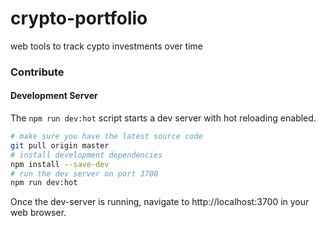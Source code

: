 # crypto-portfolio

web tools to track cypto investments over time

### Contribute
#### Development Server
The `npm run dev:hot` script starts a dev server with hot reloading enabled.
```bash
# make sure you have the latest source code
git pull origin master
# install development dependencies
npm install --save-dev
# run the dev server on port 3700
npm run dev:hot
```
Once the dev-server is running, navigate to http://localhost:3700 in your web browser.